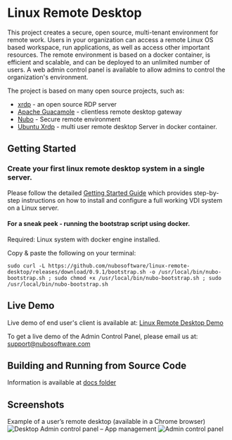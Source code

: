 # Linux Remote Desktop

This project creates a secure, open source, multi-tenant environment for remote work.
Users in your organization can access a remote Linux OS based workspace, run applications, as well as access other important resources. The remote environment is based on a docker container, is efficient and scalable, and can be deployed to an unlimited number of users. A web admin control panel is available to allow admins to control the organization's environment.

The project is based on many open source projects, such as:
 - [xrdp](https://github.com/neutrinolabs/xrdp) - an open source RDP server
 - [Apache Guacamole](https://guacamole.apache.org/) -  clientless remote desktop gateway
 - [Nubo](https://nubosoftware.com/) - Secure remote environment 
 - [Ubuntu Xrdp](https://github.com/danielguerra69/ubuntu-xrdp) - multi user remote desktop Server in docker container.
 
 
## Getting Started

### Create your first linux remote desktop system in a single server.

Please follow the detailed [Getting Started Guide](https://github.com/nubosoftware/linux-remote-desktop/blob/main/docs/getting-started-guide.md) which provides step-by-step instructions on how to install and configure a full working VDI system on a Linux server.

#### For a sneak peek - running the bootstrap script using docker.

Required: Linux system with docker engine installed.

Copy & paste the following on your terminal:

`sudo curl -L https://github.com/nubosoftware/linux-remote-desktop/releases/download/0.9.1/bootstrap.sh -o /usr/local/bin/nubo-bootstrap.sh ; sudo chmod +x /usr/local/bin/nubo-bootstrap.sh ; sudo /usr/local/bin/nubo-bootstrap.sh`

## Live Demo

Live demo of end user's client is available at:
[Linux Remote Desktop Demo](https://na02.nubosoftware.com/html/desktop/)

To get a live demo of the Admin Control Panel, please email us at: [support@nubosoftware.com](mailto:support@nubosoftware.com)


## Building and Running from Source Code
Information is available at [docs folder](https://github.com/nubosoftware/linux-remote-desktop/blob/main/docs/build-from-source.md)

## Screenshots
Example of a user’s remote desktop (available in a Chrome browser)
![Desktop](https://github.com/nubosoftware/linux-remote-desktop/releases/download/0.8.2/desktop-screenshot.png)
Admin control panel – App management
![Admin control panel](https://github.com/nubosoftware/linux-remote-desktop/releases/download/0.8.2/user-applist-screenshot.png)

